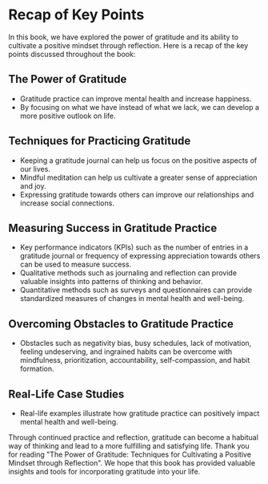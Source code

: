 # Recap of Key Points

In this book, we have explored the power of gratitude and its ability to cultivate a positive mindset through reflection. Here is a recap of the key points discussed throughout the book:

The Power of Gratitude
----------------------

* Gratitude practice can improve mental health and increase happiness.
* By focusing on what we have instead of what we lack, we can develop a more positive outlook on life.

Techniques for Practicing Gratitude
-----------------------------------

* Keeping a gratitude journal can help us focus on the positive aspects of our lives.
* Mindful meditation can help us cultivate a greater sense of appreciation and joy.
* Expressing gratitude towards others can improve our relationships and increase social connections.

Measuring Success in Gratitude Practice
---------------------------------------

* Key performance indicators (KPIs) such as the number of entries in a gratitude journal or frequency of expressing appreciation towards others can be used to measure success.
* Qualitative methods such as journaling and reflection can provide valuable insights into patterns of thinking and behavior.
* Quantitative methods such as surveys and questionnaires can provide standardized measures of changes in mental health and well-being.

Overcoming Obstacles to Gratitude Practice
------------------------------------------

* Obstacles such as negativity bias, busy schedules, lack of motivation, feeling undeserving, and ingrained habits can be overcome with mindfulness, prioritization, accountability, self-compassion, and habit formation.

Real-Life Case Studies
----------------------

* Real-life examples illustrate how gratitude practice can positively impact mental health and well-being.

Through continued practice and reflection, gratitude can become a habitual way of thinking and lead to a more fulfilling and satisfying life. Thank you for reading "The Power of Gratitude: Techniques for Cultivating a Positive Mindset through Reflection". We hope that this book has provided valuable insights and tools for incorporating gratitude into your life.


